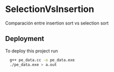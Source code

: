 # SelectionVsInsertion

Comparación entre insertion sort vs selection sort

## Deployment

To deploy this project run

```bash
  g++ pe_data.cc -o pe_data.exe
  ./pe_data.exe > a.out
```

